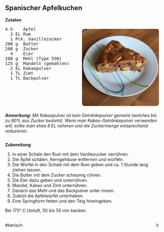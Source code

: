 Spanischer Apfelkuchen
-----------------------

<img align='right' style="margin:5ex 0 1ex 1em;border-radius:8px" width="50%" 
    src="images/Spanischer_Apfelkuchen_2020-04-09.jpg"  />

**Zutaten**

  <pre>
4-5    &Auml;pfel
  3 EL Rum
  1 Pck. Vanillezucker
200 g  Butter
200 g  Zucker
  4    Eier
200 g  Mehl (Type 550)
125 g  Mandeln (gemahlen)
  2 EL Kakaopulver
  1 TL Zimt
  1 TL Backpulver</pre
  >
</div>
<div class="ANMERKUNG" style="float:left;">
  <p>
    <em
      ><strong>Anmerkung:</strong> Mit Kakaopulver ist kein Getr&auml;nkepulver
      gemeint (welches bis zu 80% aus Zucker besteht). Wenn man
      Kakao-Getr&auml;nkepulver verwenden will, sollte man etwa 8 EL nehmen und
      die Zuckermenge entsprechend reduzieren.</em
    >
  </p>
</div>
<div class="ZUBEREITUNG" style="float:left;">
  <p><strong>Zubereitung</strong></p>
  <ol>
    <li>In einer Schale den Rum mit dem Vanillezucker verr&uuml;hren.</li>
    <li>
      Die &Auml;pfel sch&auml;len, Kerngeh&auml;use entfernen und w&uuml;rfeln.
    </li>
    <li>
      Die W&uuml;rfel in den Schale mit dem Rum geben und ca. 1 Stunde lang
      ziehen lassen.
    </li>
    <li>Die Butter mit dem Zucker schaumig r&uuml;hren.</li>
    <li>Die Eier dazu geben und unterr&uuml;hren.</li>
    <li>Mandel, Kakao und Zimt unterr&uuml;hren.</li>
    <li>Danach das Mehl und das Backpulver unter mixen.</li>
    <li>Zuletzt die Apfelw&uuml;rfel unterheben.</li>
    <li>Eine Springform fetten und den Teig hineingeben.</li>
  </ol>
</div>
<p style="clear:left;">Bei 175&deg; C Umluft, 50 bis 55 min backen.</p>
<div style="clear:left;">&nbsp;</div>
<aside style="float:right;">lr</aside>
<div>#tierisch</div>
